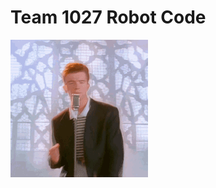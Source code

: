 # Team 1027 Robot Code

![](https://raw.githubusercontent.com/asineth0/team1027-rc-car/main/rickroll-roll.gif)
